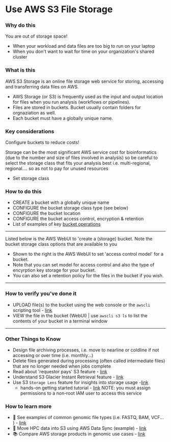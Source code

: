 # Use AWS S3 File Storage

### Why do this
You are out of storage space!
 - When your workload and data files are too big to run on your laptop
 - When you don't want to wait for time on your organization's shared cluster

### What is this
 AWS S3 Storage is an online file storage web service for storing, accessing and transferring data files on AWS. 
  - AWS Storage (or S3) is frequently used as the input and output location for files when you run analysis (workflows or pipelines).
  - Files are stored in buckets. Bucket usually contain folders for orgnaziation as well. 
  - Each bucket must have a globally unique name.  

### Key considerations
Configure buckets to reduce costs!  

Storage can be the most significant AWS service cost for bioinformatics (due to the number and size of files involved in analysis) so be careful to select the storage class that fits your analysis best i.e. multi-regional, regional.... so as not to pay for unused resources
 - Set storage class

### How to do this
 - CREATE a bucket with a globally unique name
 - CONFIGURE the bucket storage class type (see below)
 - CONFIGURE the bucket location 
 - CONFIGURE the bucket access control, encryption & retention
 - List of examples of key [bucket operations](https://www.thegeekstuff.com/2019/04/aws-s3-cli-examples/)

 ----

 Listed below is the AWS WebUI to 'create a (storage) bucket. Note the bucket storage class options that are available to you
 - Shown to the right is the AWS WebUI to set 'access control model' for a bucket. 
 - Note that you can set model for access control and also the type of encyrption key storage for your bucket.
 - You can also set a retention policy for the files in the bucket if you wish.

 -----

### How to verify you've done it
 - UPLOAD file(s) to the bucket using the web console or the `awscli` scripting tool - [link](https://docs.aws.amazon.com/cli/latest/userguide/cli-services-s3-commands.html) 
 - VIEW the file in the bucket (WebUI) | use `awscli s3 ls` to list the contents of your bucket in a terminal window

----

### Other Things to Know
 - Design file archiving processes, i.e. move to nearline or coldline if not accessing or over time (i.e. monthly...)
 - Delete files generated during processing (often called intermediate files) that are no longer needed when jobs complete
 - Read about 'requestor pays' S3 feature - [link](https://docs.aws.amazon.com/AmazonS3/latest/userguide/RequesterPaysBuckets.html)
 - Understand S3 Glacier Instant Retrieval feature - [link](https://aws.amazon.com/s3/storage-classes/glacier/instant-retrieval/)
 - Use S3 `Storage Lens` feature for insights into storage usage -[link](https://aws.amazon.com/s3/storage-analytics-insights) 
   - hands-on getting started tutorial - [link](https://aws.amazon.com/getting-started/hands-on/amazon-s3-storage-lens/) NOTE: you must assign permissions to a non-root IAM user to access this service

### How to learn more
 - 📘 See examples of common genomic file types (i.e. FASTQ, BAM, VCF... ) - [link](https://github.com/lynnlangit/aws-for-bioinformatics/blob/main/7_REF_Info/2_FILE-TYPES.md)
 - 📘 Move HPC data into S3 using AWS Data Sync (example) - [link](https://aws.amazon.com/blogs/storage/how-to-move-and-store-your-genomics-sequencing-data-with-aws-datasync/)
 - 📚 Compare AWS storage products in genomic use cases - [link](https://github.com/lynnlangit/Hello-AWS-Data-Services/tree/master/1_storage/2_EFS-EBS-FSx)

